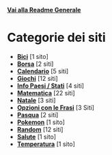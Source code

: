 **[Vai alla Readme Generale](../Readme.md)**

# Categorie dei siti

- **[Bici](https://github.com/NicoMaker/Giri-in-bici)** [1 sito]
- **[Borsa](Borsa/Readme.md)** [2 siti]
- **[Calendario](Calendario/Readme.md)** [5 siti]
- **[Giochi](Giochi/Readme.md)** [12 siti]
- **[Info Paesi / Stati](Info_Paesi_Stati/Readme.md)** [4 siti]
- **[Matematica](Math/Readme.md)** [22 siti]
- **[Natale](Natale/Readme.md)** [3 siti]
- **[Opzioni con le Frasi](Opzioni_Con_Le_Frasi/Readme.md)** [3 Siti]
- **[Pasqua](Pasqua/Readme.md)** [2 siti]
- **[Pokemon](https://github.com/NicoMaker/PokeApi)** [1 sito]
- **[Random](Random/Readme.md)** [12 siti]
- **[Salute](Salute/Readme.md)** [1 sito]
- **[Temperatura](Temperatura/Readme.md)** [1 sito]
